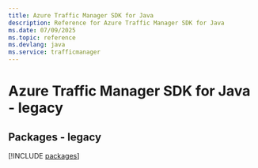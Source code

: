 ```yaml
---
title: Azure Traffic Manager SDK for Java
description: Reference for Azure Traffic Manager SDK for Java
ms.date: 07/09/2025
ms.topic: reference
ms.devlang: java
ms.service: trafficmanager
---
```

# Azure Traffic Manager SDK for Java - legacy
## Packages - legacy
[!INCLUDE [packages](traffic-manager-index.md)]